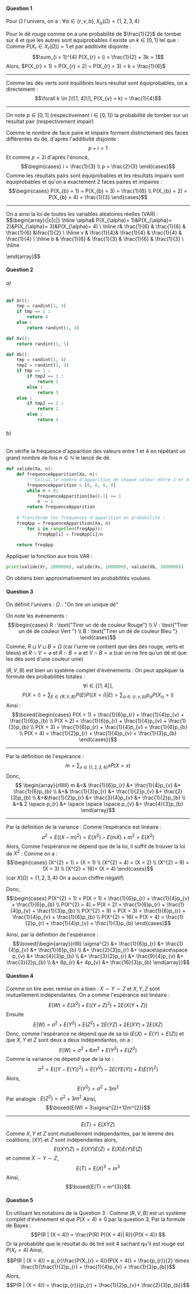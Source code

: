 #### Question 1
Pour $\Omega$ l'univers, on a : $\forall \alpha \in \{ r, v, b \}, X_{\alpha}(\Omega) = \{ 1, 2, 3,4 \}$

Pour le dé rouge comme on a une probabilité de $\frac{1}{2}$ de tomber sur $4$ et que les autres sont équiprobables il existe un $k \in [0, 1]$ tel que :
Comme $P(X_{r} \in X_{r}(\Omega)) = 1$ et par additivité disjointe : 
$$\sum_{i = 1}^{4} P(X_{r} = i) = \frac{1}{2} + 3k = 1$$
Alors, $P(X_{r} = 1) = P(X_{r} = 2) = P(X_{r} = 3) = k = \frac{1}{6}$

___
Comme les dés verts sont équilibrés leurs résultat sont équiprobables, on a directement :
$$\forall k \in [\![1, 4]\!], P(X_{v} = k) = \frac{1}{4}$$
___
On note $p \in [0, 1]$ (respectivement $i \in [0, 1]$) la probabilité de tomber sur un résultat pair (respectivement impair)

Comme le nombre de face paire et impaire forment distinctement des faces différentes du dé, d'après l'additivité disjointe :
$$p + i = 1$$
Et comme $p = 2i$ d'après l'énoncé, 
$$\begin{cases}
i = \frac{1}{3} \\
p = \frac{2}{3}
\end{cases}$$
Comme les résultats pairs sont équiprobables et les résultats impairs sont équiprobables et qu'on a exactement $2$ faces paires et impaires : 
$$\begin{cases}
P(X_{b} = 1) = P(X_{b} = 3) = \frac{1}{6} \\
P(X_{b} = 2) = P(X_{b} = 4) = \frac{1}{3}
\end{cases}$$
___
On a ainsi la loi de toutes les variables aléatoires réelles (VAR) : 
$$\begin{array}{|c|c|} \hline
\alpha& P(X_{\alpha}= 1)&P(X_{\alpha}= 2)&P(X_{\alpha}= 3)&P(X_{\alpha}= 4) \\ \hline
r& \frac{1}{6} & \frac{1}{6} & \frac{1}{6} &\frac{1}{2} \\ \hline
v & \frac{1}{4}& \frac{1}{4} & \frac{1}{4} & \frac{1}{4} \\ \hline
b & \frac{1}{6} & \frac{1}{3} & \frac{1}{6} & \frac{1}{3} \\ \hline

\end{array}$$

#### Question 2
###### a)
``` Python
def Xr():
	tmp = randint(1, 3)
	if tmp == 1 :
		return 4
	else :
		return randint(1, 4)

def Xv():
	return randint(1, 5)

def Xb():
	tmp = randint(1, 4)
	tmp2 = randint(1, 3)
	if tmp == 1 :
		if tmp2 == 1 :
			return 1
		else :
			return 3
	else :
		if tmp2 == 2 :
			return 2
		else :
			return 4
```

###### b)
On vérifie la fréquence d'apparition des valeurs entre 1 et 4 en répétant un grand nombre de fois $n \in \mathbb{N}$ le lancé de dé.
``` Python 
def valide(Xa, n):
	def frequenceApparition(Xa, n):
		'''Calcul le nombre d'apparition de chaque valeur entre 1 et 4 de la VAR Xa '''
		frequenceApparition = [0, 0, 0, 0]
		while n > 0:
			frequenceApparition[Xa()-1] += 1
			n -= 1
		return frequenceApparition
	
	# Transforme les fréquences d'apparition en probabilité : 
	freqApp = frequenceApparition(Xa, n)
		for i in range(len(freqApp)):
			freqApp[i] = freqApp[i]/n
	
	return freqApp
```

Appliquer la fonction aux trois VAR : 
``` Python
print(valide(Xr, 1000000), valide(Xv, 1000000), valide(Xb, 1000000))
```

On obtiens bien approximativement les probabilités voulues. 


#### Question 3
On définit l'univers : 
$\Omega : \text{"On tire un unique dé"}$

On note les événements :
$$\begin{cases}
R : \text{"Tirer un dé de couleur Rouge"} \\
V : \text{"Tirer un dé de couleur Vert "} \\
B : \text{"Tirer un dé de couleur Bleu "}
\end{cases}$$
Comme, 
$R \sqcup V \sqcup B = \Omega$
(car l'urne ne contient que des dés rouge, verts et bleus)
et 
$R \cap V = \varnothing$ et $R \cap B = \varnothing$ et $V \cap B = \varnothing$
(car on ne tire qu'un dé et que les dés sont d'une couleur unie)

$(R, V, B)$ est bien un système complet d'événements :
On peut appliquer la formule des probabilités totales : 
$$\forall i \in [\![1, 4]\!], $$
$$P(X = i) = \sum_{E \in \{ R, V, B \}}P(E)P((X=i)|E) = \sum_{\alpha \in \{ r, v, b \}} p_{\alpha}P(X_{\alpha} = i)$$
Ainsi : 
$$\boxed{\begin{cases}
P(X = 1) = \frac{1}{6}p_{r} + \frac{1}{4}p_{v} + \frac{1}{6}p_{b} \\
P(X = 2) = \frac{1}{6}p_{r} + \frac{1}{4}p_{v} + \frac{1}{3}p_{b} \\
P(X = 3) = \frac{1}{6}p_{r} + \frac{1}{4}p_{v} + \frac{1}{6}p_{b} \\
P(X = 4) = \frac{1}{2}p_{r} + \frac{1}{4}p_{v} + \frac{1}{3}p_{b}
\end{cases}}$$
___
Par la définition de l'espérance : 
$$m = \sum_{x \in \{ 1, 2,3, 4 \}}xP(X = x)$$
Donc, 
$$ \begin{array}{rllllll}
m &=& \frac{1}{6}p_{r} &+ \frac{1}{4}p_{v} &+ \frac{1}{6}p_{b} \\
&+& \frac{1}{3}p_{r} &+ \frac{1}{2}p_{v} &+ \frac{2}{3}p_{b}  \\
&+&\frac{1}{2}p_{r} &+ \frac{3}{4}p_{v} &+ \frac{1}{2}p_{b} \\
&+& 2 \space p_{r} &+ \space \space \space p_{v} &+ \frac{4}{3}p_{b}
\end{array}$$
____
Par la définition de la variance : 
Comme l’espérance est linéaire : 
$$\sigma^{2} = E((X-m)^{2}) = E(X^{2})-E(mX) + m^{2} = E(X^{2})$$
Alors, 
Comme l'espérance ne dépend que de la loi, il suffit de trouver la loi de $X^{2}$ :
Comme on a :
$$\begin{cases}
(X^{2} = 1) = (X = 1) \\
(X^{2} = 4) = (X = 2) \\
(X^{2} = 9) = (X = 3) \\
(X^{2} = 16)= (X = 4)
\end{cases}$$
$\text{ (car } X(\Omega) = \{ 1, 2, 3, 4 \} \text{ On a aucun chiffre négatif)}$

Donc, 
$$\begin{cases}
P(X^{2} = 1) = P(X = 1) = \frac{1}{6}p_{r} + \frac{1}{4}p_{v} + \frac{1}{6}p_{b} \\
P(X^{2} = 4) = P(X = 2) = \frac{1}{6}p_{r} + \frac{1}{4}p_{v} + \frac{1}{3}p_{b} \\
P(X^{2} = 9) = P(X = 3) = \frac{1}{6}p_{r} + \frac{1}{4}p_{v} + \frac{1}{6}p_{b} \\
P(X^{2} = 16) = P(X = 4) = \frac{1}{2}p_{r} + \frac{1}{4}p_{v} + \frac{1}{3}p_{b}
\end{cases}$$

Ainsi, par la définition de l'espérance : 
$$\boxed{\begin{array}{rllll}
\sigma^{2} &= \frac{1}{6}p_{r} &+ \frac{1}{4}p_{v} &+ \frac{1}{6}p_{b} \\
&+ \frac{2}{3}p_{r} &+ \space\space\space p_{v} &+ \frac{4}{3}p_{b} \\
&+ \frac{3}{2}p_{r} &+ \frac{9}{4}p_{v} &+ \frac{3}{2}p_{b} \\
&+ 8p_{r} &+ 4p_{v} &+ \frac{16}{3}p_{b}
\end{array}}$$

#### Question 4
Comme on tire avec remise on a bien : $X \sim Y \sim Z$
et $X, Y, Z$ sont mutuellement indépendantes. 
On a comme l'espérance est linéaire :
$$E(W) = E(X^{2}) + E((Y+Z)^{2}) + 2E(X(Y+Z))$$
Ensuite
$$E(W)= \sigma^{2} + E(Y^{2}) + E(Z^{2}) + 2E(YZ)+2E(XY)+ 2E(XZ)$$
Donc, comme l'espérance ne dépend que de sa loi
($E(X) = E(Y) = E(Z)$) et que $X, Y$ et $Z$ sont deux a deux indépendantes, on a :
$$E(W)= \sigma^{2} + 6m^{2} + E(Y^{2}) + E(Z^{2})$$
Comme la variance ne dépend que de la loi : 
$$\sigma^{2} = E((Y - E(Y))^{2})=E(Y^{2}) - 2E(YE(Y))+E(E(Y)^{2})$$
Alors, 
$$E(Y^{2})=\sigma^{2}+3m^{2}$$
Par analogie : $E(Z^{2}) = \sigma^{2} + 3m^{2}$
Ainsi, 
$$\boxed{E(W) = 3\sigma^{2}+12m^{2}}$$
___
$$E(T) = E(XYZ)$$
Comme $X, Y$ et $Z$ sont mutuellement indépendantes, par le lemme des coalitions, $(XY)$ et $Z$ sont indépendantes alors, 
$$E((XY)Z) = E(XY)E(Z) = E(X)E(Y)E(Z)$$
et comme $X \sim Y \sim Z$, 
$$E(T) = E(X)^{3} = m^{3}$$
Ainsi,
$$\boxed{E(T) = m^{3}}$$

#### Question 5
En utilisant les notations de la Question 3 :
Comme $(R, V, B)$ est un système complet d'événement et que $P(X = 4) \neq 0$ par la question 3, 
Par la formule de Bayes : 
$$P(R | (X = 4)) = \frac{P(R) P((X = 4)| R)}{P(X = 4)} $$
Or la probabilité que le résultat du dé tiré soit $4$ sachant qu'il est rouge est $P(X_{r} = 4)$
Ainsi, 
$$P(R | (X = 4)) = p_{r}\frac{P(X_{r} = 4)}{P(X = 4)} = \frac{p_{r}}{2} \times \frac{1}{\frac{1}{2}p_{r} + \frac{1}{4}p_{v} + \frac{1}{3}p_{b}}$$
Alors, 
$$P(R | (X = 4)) = \frac{p_{r}}{p_{r} + \frac{1}{2}p_{v}+ \frac{2}{3}p_{b}}$$
